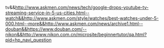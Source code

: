 tv&&http://www.askmen.com/news/tech/google-drops-youtube-tv-streaming-service-in-5-us-cities.html--watch&&http://www.askmen.com/style/watches/best-watches-under-5-000.html--more&&http://www.askmen.com/news/archive1.html--douban&&https://www.douban.com/--nikon&&http://www.nikon.com.cn/microsite/beginnertutor/qa.html?pid=hp_navi_question